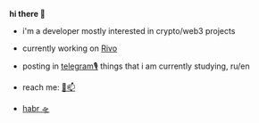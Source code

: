 **hi there 👋**

- i'm a developer mostly interested in crypto/web3 projects

- currently working on [Rivo](https://rivo.xyz)

- posting in [telegram🎙](https://t.me/mevsinternet) things that i am currently studying, ru/en

- reach me: [💌📫](mailto:z0rats@proton.me)

- [habr 🛸](https://habr.com/ru/users/soanyway/publications/articles/)
